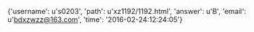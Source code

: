 {'username': u's0203', 'path': u'xz1192/1192.html', 'answer': u'B', 'email': u'bdxzwzz@163.com', 'time': '2016-02-24:12:24:05'}